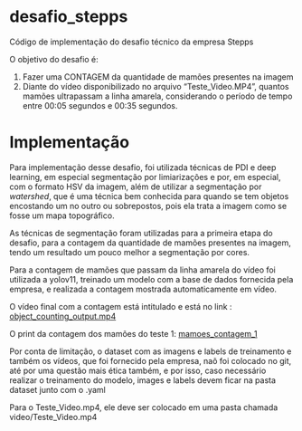 # desafio_stepps
Código de implementação do desafio técnico da empresa Stepps

O objetivo do desafio é:
1. Fazer uma CONTAGEM da quantidade de mamões presentes na imagem
2. Diante do vídeo disponibilizado no arquivo “Teste_Video.MP4”, quantos mamões ultrapassam a linha amarela, considerando o período de tempo entre 00:05 segundos e 00:35 segundos.

# Implementação
Para implementação desse desafio, foi utilizada técnicas de PDI e deep learning, em especial segmentação por limiarizações e por, em especial, com o formato HSV da imagem, além de utilizar a segmentação por _watershed_, que é uma técnica bem conhecida para quando se tem objetos encostando um no outro ou sobrepostos, pois ela trata a imagem como se fosse um mapa topográfico. 

As técnicas de segmentação foram utilizadas para a primeira etapa do desafio, para a contagem da quantidade de mamões presentes na imagem, tendo um resultado um pouco melhor a segmentação por cores.

Para a contagem de mamões que passam da linha amarela do vídeo foi utilizada a yolov11, treinado um modelo com a base de dados fornecida pela empresa, e realizada a contagem mostrada automaticamente em vídeo.

O vídeo final com a contagem está intitulado e está no link : [object_counting_output.mp4](https://drive.google.com/drive/folders/1dYmUsJFKakl67yf946pqs-jvp42bPHJd?usp=sharing) 

O print da contagem dos mamões do teste 1: [mamoes_contagem_1](https://drive.google.com/file/d/1EJ3MlN0o_7Ja2Wn0bmwRoTQdhQCeFMNr/view?usp=drive_link)

Por conta de limitação, o dataset com as imagens e labels de treinamento e também os vídeos, que foi fornecido pela empresa, naõ foi colocado no git, até por uma questão mais ética também, e por isso, caso necessário realizar o treinamento do modelo, images e labels devem ficar na pasta dataset junto com o .yaml

Para o Teste_Video.mp4, ele deve ser colocado em uma pasta chamada video/Teste_Video.mp4

